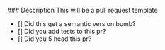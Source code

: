 ### Description
This will be a pull request template

- [] Did this get a semantic version bumb?
- [] Did you add tests to this pr?
- [] Did you 5 head this pr?